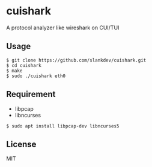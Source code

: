 
# cuishark
A protocol analyzer like wireshark on CUI/TUI


## Usage

```
$ git clone https://github.com/slankdev/cuishark.git
$ cd cuishark
$ make
$ sudo ./cuishark eth0
```


## Requirement

 - libpcap
 - libncurses

```
$ sudo apt install libpcap-dev libncurses5
```


## License

MIT



